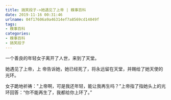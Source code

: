 ```yaml
---
title: 搞笑段子->她遇见了上帝 | 糗事百科
date: 2019-11-16 00:31:46
urlname: 04f17606a9a46314ef7a8569cd14049f
tags: 
- 糗事百科
categories:
- 糗事百科
- 搞笑段子
---
```

一个善良的年轻女子离开了人世，来到了天堂。

她遇见了上帝，上 帝告诉她，她已经死了，将永远留在天堂，并赐给了她天使的光环。

女子跪地祈祷："上帝啊，可是我还年轻，能让我再生吗？”上帝指了指她头上的光环回答：“你不能再生了，我都给你上环了。”


